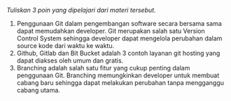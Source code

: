 *Tuliskan 3 poin yang dipelajari dari materi tersebut.*
1. Penggunaan Git dalam pengembangan software secara bersama sama dapat memudahkan developer. Git merupakan salah satu Version Control System sehingga developer dapat mengelola perubahan dalam source kode dari waktu ke waktu.
2. Github, Gitlab dan Bit Bucket adalah 3 contoh layanan git hosting yang dapat diakses oleh umum dan gratis.
3. Branching adalah salah satu fitur yang cukup penting dalam penggunaan Git. Branching memungkinkan developer untuk membuat cabang baru sehingga dapat melakukan perubahan tanpa mengganggu cabang utama.